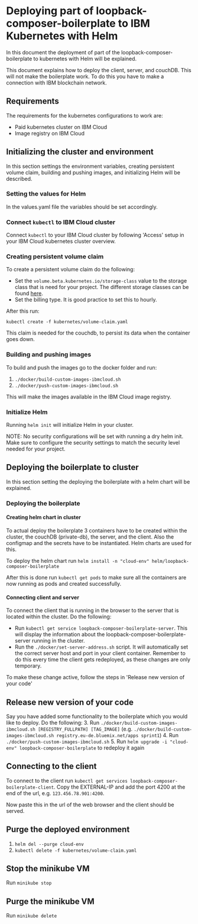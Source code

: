 # Deploying part of loopback-composer-boilerplate to IBM Kubernetes with Helm

In this document the deployment of part of the loopback-composer-boilerplate to kubernetes with Helm will be explained.

This document explains how to deploy the client, server, and couchDB. This will not make the boilerplate work. To do this you have to make a connection with IBM blockchain network.

## Requirements

The requirements for the kubernetes configurations to work are:

- Paid kubernetes cluster on IBM Cloud
- Image registry on IBM Cloud

## Initializing the cluster and environment

In this section settings the environment variables, creating persistent volume claim, building and pushing images, and initializing Helm will be described.

### Setting the values for Helm

In the values.yaml file the variables should be set accordingly.

### Connect `kubectl` to IBM Cloud cluster

Connect `kubectl` to your IBM Cloud cluster by following 'Access' setup in your IBM Cloud kubernetes cluster overview.

### Creating persistent volume claim

To create a persistent volume claim do the following:

- Set the `volume.beta.kubernetes.io/storage-class` value to the storage class that is need for your project. The different storage classes can be found [here](https://console.bluemix.net/docs/containers/cs_storage.html#storage).
- Set the billing type. It is good practice to set this to hourly.

After this run: 

`kubectl create -f kubernetes/volume-claim.yaml`

This claim is needed for the couchdb, to persist its data when the container goes down.

### Building and pushing images
 
To build and push the images go to the docker folder and run:
  1. `./docker/build-custom-images-ibmcloud.sh`
  2. `./docker/push-custom-images-ibmcloud.sh`
  
This will make the images available in the IBM Cloud image registry.

### Initialize Helm

Running `helm init` will initialize Helm in your cluster. 

NOTE: No security configurations will be set with running a dry helm init. Make sure to configure the security settings to match the security level needed for your project.

## Deploying the boilerplate to cluster

In this section setting the deploying the boilerplate with a helm chart will be explained.

### Deploying the boilerplate

#### Creating helm chart in cluster

To actual deploy the boilerplate 3 containers have to be created within the cluster, the couchDB (private-db), the server, and the client. Also the configmap and the secrets have to be instantiated. Helm charts are used for this.

To deploy the helm chart run `helm install -n "cloud-env" helm/loopback-composer-boilerplate`

After this is done run `kubectl get pods` to make sure all the containers are now running as pods and created successfully.

#### Connecting client and server

To connect the client that is running in the browser to the server that is located within the cluster. Do the following:

- Run `kubectl get service loopback-composer-boilerplate-server`. This will display the information about the loopback-composer-boilerplate-server running in the cluster.
- Run the `./docker/set-server-address.sh` script. It will automatically set the correct server host and port in your client container. Remember to do this every time the client gets redeployed, as these changes are only temporary.

To make these change active, follow the steps in 'Release new version of your code'

## Release new version of your code

Say you have added some functionality to the boilerplate which you would like to deploy. Do the following:
3. Run `./docker/build-custom-images-ibmcloud.sh [REGISTRY_FULLPATH] [TAG_IMAGE]` (e.g. `./docker/build-custom-images-ibmcloud.sh registry.eu-de.bluemix.net/apps sprint1`)
4. Run `./docker/push-custom-images-ibmcloud.sh`
5. Run `helm upgrade -i "cloud-env" loopback-composer-boilerplate` to redeploy it again

## Connecting to the client

To connect to the client run `kubectl get services loopback-composer-boilerplate-client`. Copy the EXTERNAL-IP and add the port 4200 at the end of the url, e.g. `123.456.78.901:4200`.

Now paste this in the url of the web browser and the client should be served.

## Purge the deployed environment
1. `helm del --purge cloud-env`
2. `kubectl delete -f kubernetes/volume-claim.yaml`

## Stop the minikube VM
Run `minikube stop`

## Purge the minikube VM
Run `minikube delete`
